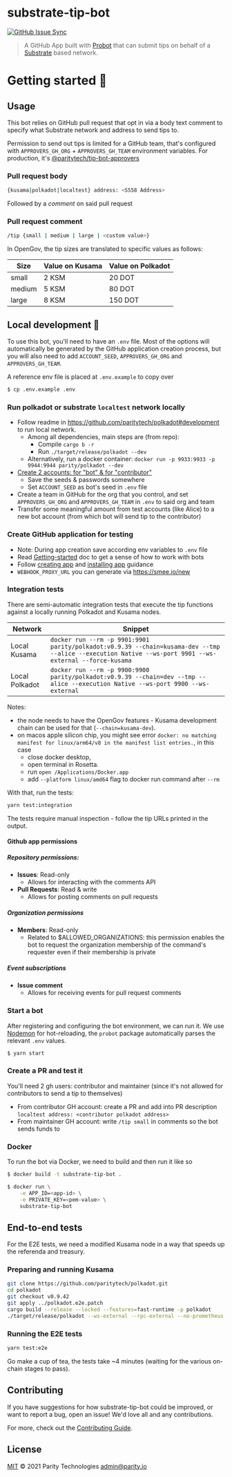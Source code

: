 # substrate-tip-bot

[![GitHub Issue Sync](https://github.com/paritytech/substrate-tip-bot/actions/workflows/github-issue-sync.yml/badge.svg)](https://github.com/paritytech/substrate-tip-bot/actions/workflows/github-issue-sync.yml)

> A GitHub App built with [Probot](https://github.com/probot/probot) that can submit tips on behalf
> of a [Substrate](https://github.com/paritytech/substrate) based network.

# Getting started 🌱

## Usage

This bot relies on GitHub pull request that opt in via a body text comment to specify what Substrate network and address to send tips to.  

Permission to send out tips is limited for a GitHub team, that's configured with `APPROVERS_GH_ORG` + `APPROVERS_GH_TEAM` environment variables. For production, it's [@paritytech/tip-bot-approvers](https://github.com/orgs/paritytech/teams/tip-bot-approvers)  

### Pull request body

```sh
{kusama|polkadot|localtest} address: <SS58 Address>
```

Followed by a _comment_ on said pull request

### Pull request comment

```sh
/tip {small | medium | large | <custom value>}
```

In OpenGov, the tip sizes are translated to specific values as follows:

Size | Value on Kusama | Value on Polkadot
--- | --- | ---
small | 2 KSM | 20 DOT
medium | 5 KSM | 80 DOT
large | 8 KSM | 150 DOT

## Local development 🔧

To use this bot, you'll need to have an `.env` file. Most of the options will
automatically be generated by the GitHub application creation process, but you will also need to add
`ACCOUNT_SEED`, `APPROVERS_GH_ORG` and `APPROVERS_GH_TEAM`.

A reference env file is placed at `.env.example` to copy over

```sh
$ cp .env.example .env
```

### Run polkadot or substrate `localtest` network locally

- Follow readme in https://github.com/paritytech/polkadot#development to run local network. 
  - Among all dependencies, main steps are (from repo): 
    - Compile `cargo b -r`
    - Run `./target/release/polkadot --dev`
  - Alternatively, run a docker container: `docker run -p 9933:9933 -p 9944:9944 parity/polkadot --dev`
- [Create 2 accounts: for "bot" & for "contributor"](https://polkadot.js.org/apps/?rpc=ws%3A%2F%2F127.0.0.1%3A9944#/accounts) 
  - Save the seeds & passwords somewhere
  - Set `ACCOUNT_SEED` as bot's seed in `.env` file  
- Create a team in GitHub for the org that you control, and set `APPROVERS_GH_ORG` and `APPROVERS_GH_TEAM` in `.env` to said org and team
- Transfer some meaningful amount from test accounts (like Alice) to a new bot account (from which bot will send tip to the contributor)

### Create GitHub application for testing

- Note: During app creation save according env variables to `.env` file
- Read [Getting-started](https://gitlab.parity.io/groups/parity/opstooling/-/wikis/Bots/Development/Getting-started) doc to get a sense of how to work with bots
- Follow [creating app](https://gitlab.parity.io/groups/parity/opstooling/-/wikis/Bots/Development/Create-a-new-GitHub-App)
and [installing app](https://gitlab.parity.io/groups/parity/opstooling/-/wikis/Bots/Development/Installing-the-GitHub-App)
guidance
- `WEBHOOK_PROXY_URL` you can generate via https://smee.io/new

### Integration tests

There are semi-automatic integration tests that execute the tip functions against a locally running Polkadot and Kusama nodes.

| Network        | Snippet |
|----------------| --- |
| Local Kusama   | `docker run --rm -p 9901:9901 parity/polkadot:v0.9.39 --chain=kusama-dev --tmp --alice --execution Native --ws-port 9901 --ws-external --force-kusama` |
| Local Polkadot | `docker run --rm -p 9900:9900 parity/polkadot:v0.9.39 --chain=dev --tmp --alice --execution Native --ws-port 9900 --ws-external` |

Notes: 
- the node needs to have the OpenGov features - Kusama development chain can be used for that (`--chain=kusama-dev`).
- on macos apple silicon chip, you might see error `docker: no matching manifest for linux/arm64/v8 in the manifest list entries.`, 
  in this case 
  - close docker desktop, 
  - open terminal in Rosetta. 
  - run `open /Applications/Docker.app`
  - add `--platform linux/amd64` flag to docker run command after `--rm`

With that, run the tests:

```bash
yarn test:integration
```

The tests require manual inspection - follow the tip URLs printed in the output.

#### Github app permissions

##### Repository permissions:
- **Issues**: Read-only
  - Allows for interacting with the comments API
- **Pull Requests**: Read & write
  - Allows for posting comments on pull requests
##### Organization permissions
- **Members**: Read-only
  - Related to $ALLOWED_ORGANIZATIONS: this permission enables the bot to request the organization membership of the command's requester even if their membership is private
##### Event subscriptions
- **Issue comment**
  - Allows for receiving events for pull request comments

### Start a bot

After registering and configuring the bot environment, we can run it. We use
[Nodemon](https://nodemon.io/) for hot-reloading, the `probot` package
automatically parses the relevant `.env` values.

```sh
$ yarn start
```

### Create a PR and test it
You'll need 2 gh users: contributor and maintainer (since it's not allowed for contributors to send a tip to themselves)

- From contributor GH account: create a PR and add into PR description `localtest address: <contributor polkadot address>`
- From maintainer GH account: write `/tip small` in comments so the bot sends funds to <contributor polkadot address>

### Docker

To run the bot via Docker, we need to build and then run it like so

```sh
$ docker build -t substrate-tip-bot .
```

```sh
$ docker run \
    -e APP_ID=<app-id> \
    -e PRIVATE_KEY=<pem-value> \
    substrate-tip-bot
```

## End-to-end tests

For the E2E tests, we need a modified Kusama node in a way that speeds up the referenda and treasury.

### Preparing and running Kusama

```bash
git clone https://github.com/paritytech/polkadot.git
cd polkadot
git checkout v0.9.42
git apply ../polkadot.e2e.patch
cargo build --release --locked --features=fast-runtime -p polkadot
./target/release/polkadot --ws-external --rpc-external --no-prometheus --no-telemetry --chain=kusama-dev --tmp --alice --execution Native --ws-port 9901 --force-kusama
```

### Running the E2E tests

```bash
yarn test:e2e
```

Go make a cup of tea, the tests take ~4 minutes (waiting for the various on-chain stages to pass).

## Contributing

If you have suggestions for how substrate-tip-bot could be improved, or want to report a bug, open
an issue! We'd love all and any contributions.

For more, check out the [Contributing Guide](CONTRIBUTING.md).

## License

[MIT](LICENSE) © 2021 Parity Technologies <admin@parity.io>
